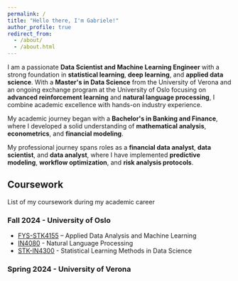 ```yaml
---
permalink: /
title: "Hello there, I'm Gabriele!"
author_profile: true
redirect_from: 
  - /about/
  - /about.html
---
```


I am a passionate **Data Scientist and Machine Learning Engineer** with a strong foundation in **statistical learning**, **deep learning**, and **applied data science**. With a **Master's in Data Science** from the University of Verona and an ongoing exchange program at the University of Oslo focusing on **advanced reinforcement learning** and **natural language processing**, I combine academic excellence with hands-on industry experience.

My academic journey began with a **Bachelor's in Banking and Finance**, where I developed a solid understanding of **mathematical analysis**, **econometrics**, and **financial modeling**.

My professional journey spans roles as a **financial data analyst**, **data scientist**, and **data analyst**, where I have implemented **predictive modeling**, **workflow optimization**, and **risk analysis protocols**.


## Coursework
List of my coursework during my academic career

### Fall 2024 - University of Oslo
- [FYS-STK4155](https://www.uio.no/studier/emner/matnat/fys/FYS-STK4155/index-eng.html) – Applied Data Analysis and Machine Learning
- [IN4080](https://www.uio.no/studier/emner/matnat/ifi/IN4080/h24/index.html) - Natural Language Processing 
- [STK-IN4300](https://www.uio.no/studier/emner/matnat/math/STK-IN4300/h24/index.html) - Statistical Learning Methods in Data Science 

### Spring 2024 - University of Verona